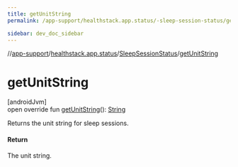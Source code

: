 ```yaml
---
title: getUnitString
permalink: /app-support/healthstack.app.status/-sleep-session-status/get-unit-string.html

sidebar: dev_doc_sidebar
---
```

//[app-support](../../../index.html)/[healthstack.app.status](../index.html)/[SleepSessionStatus](index.html)/[getUnitString](get-unit-string.html)



# getUnitString



[androidJvm]\
open override fun [getUnitString](get-unit-string.html)(): [String](https://kotlinlang.org/api/latest/jvm/stdlib/kotlin/-string/index.html)



Returns the unit string for sleep sessions.



#### Return



The unit string.




